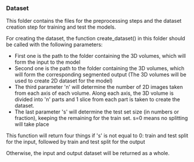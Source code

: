 ### Dataset

This folder contains the files for the preprocessing steps and the dataset creation step for training and test the models.

For creating the dataset, the function create_dataset() in this folder should be called with the following parameters:
- First one is the path to the folder containing the 3D volumes, which will form the input to the model
- Second one is the path to the folder containing the 3D volumes, which will form the corresponding segmented output
  (The 3D volumes will be used to create 2D dataset for the model)
- The third parameter 'n' will determine the number of 2D images taken from each axis of each volume. Along each axis, the 3D volume is divided into 'n' parts and 1 slice from each part is taken to create the dataset.
- The last parameter 's' will determine the test set size (in numbers or fraction), keeping the remaining for the train set. s=0 means no splitting will take place

This function will return four things if 's' is not equal to 0: train and test split for the input, followed by train and test split for the output

Otherwise, the input and output dataset will be returned as a whole.

